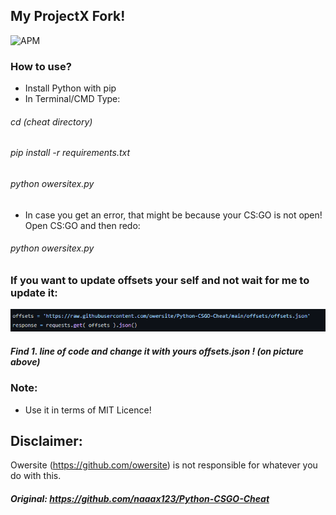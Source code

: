 ## My ProjectX Fork!

![APM](https://img.shields.io/apm/l/vim-mode?style=for-the-badge)

### How to use?

- Install Python with pip
- In Terminal/CMD Type:
###### cd (cheat directory)
###### pip install -r requirements.txt
###### python owersitex.py
- In case you get an error, that might be because your CS:GO is not open! Open CS:GO and then redo:
###### python owersitex.py


### If you want to update offsets your self and not wait for me to update it:
![example](/pics/example.png/)
##### Find  1. line of code and change it with yours offsets.json ! (on picture above) 


### Note: 

- Use it in terms of MIT Licence!



## Disclaimer:
Owersite (https://github.com/owersite) is not responsible for whatever you do with this.

##### Original: https://github.com/naaax123/Python-CSGO-Cheat

